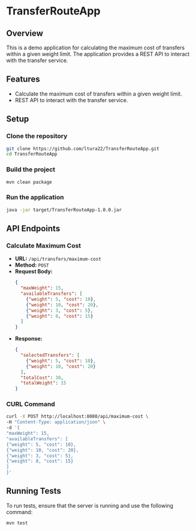 # TransferRouteApp

## Overview
This is a demo application for calculating the maximum cost of transfers within a given weight limit. The application provides a REST API to interact with the transfer service.

## Features
- Calculate the maximum cost of transfers within a given weight limit.
- REST API to interact with the transfer service.

## Setup

### Clone the repository
```sh
git clone https://github.com/ltura22/TransferRouteApp.git
cd TransferRouteApp
```

### Build the project
```sh
mvn clean package
```

### Run the application
```sh
java -jar target/TransferRouteApp-1.0.0.jar
```

## API Endpoints

### Calculate Maximum Cost
- **URL:** `/api/transfers/maximum-cost`
- **Method:** `POST`
- **Request Body:**
  ```json
  {
    "maxWeight": 15,
    "availableTransfers": [
      {"weight": 5, "cost": 10},
      {"weight": 10, "cost": 20},
      {"weight": 3, "cost": 5},
      {"weight": 8, "cost": 15}
    ]
  }
  ```
- **Response:**
  ```json
  {
    "selectedTransfers": [
      {"weight": 5, "cost": 10},
      {"weight": 10, "cost": 20}
    ],
    "totalCost": 30,
    "totalWeight": 15
  }
  ```
  
### CURL Command
  ```sh
  curl -X POST http://localhost:8080/api/maximum-cost \
  -H "Content-Type: application/json" \
  -d '{
  "maxWeight": 15,
  "availableTransfers": [
  {"weight": 5, "cost": 10},
  {"weight": 10, "cost": 20},
  {"weight": 3, "cost": 5},
  {"weight": 8, "cost": 15}
  ]
  }'
  ```

## Running Tests

To run tests, ensure that the server is running and use the following command:
```sh
mvn test
```




